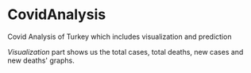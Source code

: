 # CovidAnalysis
Covid Analysis of Turkey which includes visualization and prediction </br>

<bold><i>Visualization</i></bold> part shows us the total cases, total deaths, new cases and new deaths' graphs.
